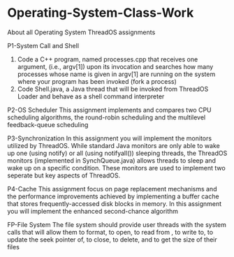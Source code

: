 # Operating-System-Class-Work
About all Operating System ThreadOS assignments

P1-System Call and Shell
1. Code a C++ program, named processes.cpp that receives one argument, (i.e., argv[1]) upon its invocation and searches how many processes
whose name is given in argv[1] are running on the system where your program has been invoked (fork a process)
2. Code Shell.java, a Java thread that will be invoked from ThreadOS Loader and behave as a shell command interpreter

P2-OS Scheduler
This assignment implements and compares two CPU scheduling algorithms, the round-robin scheduling and the multilevel feedback-queue scheduling

P3-Synchronization
In this assignment you will implement the monitors utilized by ThreadOS. While standard Java monitors are only able to wake up one (using notify)
or all (using notifyall()) sleeping threads, the ThreadOS monitors (implemented in SynchQueue.java) allows threads to sleep and wake up on a 
specific condition. These monitors are used to implement two seperate but key aspects of ThreadOS.

P4-Cache
This assignment focus on page replacement mechanisms and the performance improvements achieved by implementing a buffer cache that stores 
frequently-accessed disk blocks in memory. In this assignment you will implement the enhanced second-chance algorithm

FP-File System
The file system should provide user threads with the system calls that will allow them to format, to open, to read from , to write to,
to update the seek pointer of, to close, to delete, and to get the size of their files
